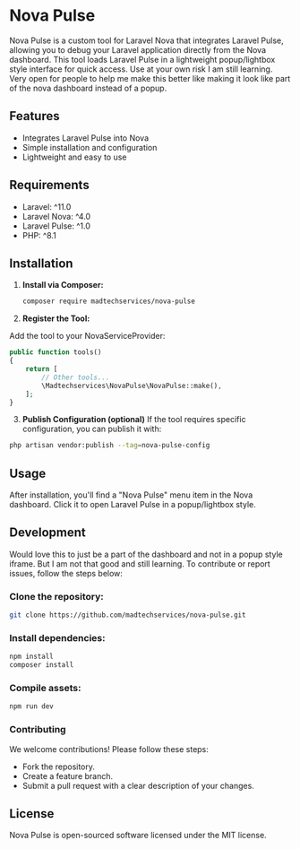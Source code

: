 # Nova Pulse

Nova Pulse is a custom tool for Laravel Nova that integrates Laravel Pulse, allowing you to debug your Laravel application directly from the Nova dashboard. This tool loads Laravel Pulse in a lightweight popup/lightbox style interface for quick access. Use at your own risk I am still learning. Very open for people to help me make this better like making it look like part of the nova dashboard instead of a popup.

## Features

- Integrates Laravel Pulse into Nova
- Simple installation and configuration
- Lightweight and easy to use

## Requirements

- Laravel: ^11.0
- Laravel Nova: ^4.0
- Laravel Pulse: ^1.0
- PHP: ^8.1

## Installation

1. **Install via Composer:**

   ```bash
   composer require madtechservices/nova-pulse
    ```

2. **Register the Tool:**

Add the tool to your NovaServiceProvider:

```php
public function tools()
{
    return [
        // Other tools...
        \Madtechservices\NovaPulse\NovaPulse::make(),
    ];
}
```

3. **Publish Configuration (optional)**
If the tool requires specific configuration, you can publish it with:

```bash
php artisan vendor:publish --tag=nova-pulse-config
```

## Usage
After installation, you'll find a "Nova Pulse" menu item in the Nova dashboard. Click it to open Laravel Pulse in a popup/lightbox style.

## Development
Would love this to just be a part of the dashboard and not in a popup style iframe. But I am not that good and still learning.
To contribute or report issues, follow the steps below:

### Clone the repository:

```bash
git clone https://github.com/madtechservices/nova-pulse.git
```

### Install dependencies:

```bash
npm install
composer install
```

### Compile assets:

```bash
npm run dev
```

### Contributing
We welcome contributions! Please follow these steps:

- Fork the repository.
- Create a feature branch.
- Submit a pull request with a clear description of your changes.

## License
Nova Pulse is open-sourced software licensed under the MIT license.